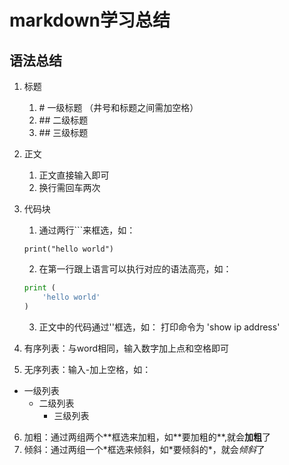 # markdown学习总结

## 语法总结

1. 标题
   1. \# 一级标题 （井号和标题之间需加空格）
   2. \## 二级标题
   3. \## 三级标题
2. 正文
   1. 正文直接输入即可
   2. 换行需回车两次
3. 代码块
   1. 通过两行\```来框选，如：

    ```
    print("hello world")
    ```
    2. 在第一行跟上语言可以执行对应的语法高亮，如：

    ```python
    print (
        'hello world'
    )
    ```
    3. 正文中的代码通过\''框选，如：
    打印命令为 'show ip address'
4. 有序列表：与word相同，输入数字加上点和空格即可
5. 无序列表：输入-加上空格，如：
- 一级列表
  - 二级列表
    - 三级列表
6. 加粗：通过两组两个\*\*框选来加粗，如\*\*要加粗的\*\*,就会**加粗**了
7. 倾斜：通过两组一个\*框选来倾斜，如\*要倾斜的\*，就会*倾斜*了
